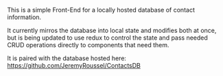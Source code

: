 This is a simple Front-End for a locally hosted database of contact information.

It currently mirros the database into local state and modifies both at once, but is being updated to use redux to control the state and pass needed CRUD operations directly to components that need them.

It is paired with the database hosted here: https://github.com/JeremyRoussel/ContactsDB
